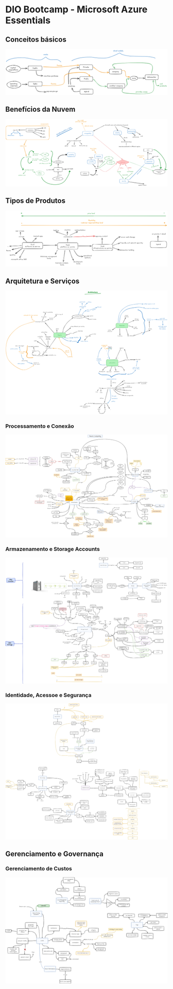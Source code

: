 # DIO Bootcamp - Microsoft Azure Essentials

## Conceitos básicos

[![Cloud fundamentals](images/conceitos-basicos-nuvem.png)](https://excalidraw.com/#json=I_xo4aqSv17Al6NFZJzKl,Ic5KvMcEMpbP9OxTKAEmUw)

## Benefícios da Nuvem

[![Mindmap Cloud Benefits](images/beneficios-da-nuvem.png)](https://excalidraw.com/#json=pZSdOSsvCaOH1sqcxoXIX,cmAshxn4PXgm4FscDC2ENA)

## Tipos de Produtos

[![Product Types](images/product-types.png)](https://excalidraw.com/#json=-NIyS6gEJTDm4kipIzpuO,HltZ4rov9IaNmWCsvc6nHQ)

## Arquitetura e Serviços

[![Cloud Architecture](images/architecture.png)](https://excalidraw.com/#json=bQoieBKuxvK5Uy-7kBYR3,vzMfYrRjWDTuIBCacSHQFw)

### Processamento e Conexão

[![Azure Architecture - Computing and Network (WIP)](images/azure-computing-and-network.drawio.png)](https://drive.google.com/file/d/1N-RxNkEBCulEXEJWTzMWPHhiVUFS7u5S/view?usp=sharing)

### Armazenamento e Storage Accounts

[![Azure Architecture - Storage](images/azure-storage.drawio.png)](https://drive.google.com/file/d/1aFEVGdAPbR6_d_O4aysU3GaoQK9wB_vL/view?usp=sharing)

### Identidade, Acessoe e Segurança

[![Azure Architecture - Identity, Acess and Security MindMap](images/azure-identity-access-security.drawio.png)](https://drive.google.com/file/d/1IR5d8wjDkvq7nRNUlPJJgUQ18MY2L9Ro/view?usp=sharing)

## Gerenciamento e Governança

### Gerenciamento de Custos

[![Azure Management and Governance - Azure Costs MindMap](images/azure-costs.drawio.png)](https://drive.google.com/file/d/1wlpbcFQO9BvWSbZ37R8agWeOhiaXUTtt/view?usp=sharing)
